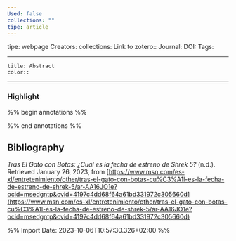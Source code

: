 ```yaml
---
Used: false
collections: ""
tipe: article
---
```

tipe: webpage
Creators: 
collections: 
Link to zotero:: 
Journal: 
DOI: 
Tags: 

---
```ad-note
title: Abstract
color:: 

```

---
### Highlight

%% begin annotations %%

%% end annotations %%

## Bibliography

_Tras El Gato con Botas: ¿Cuál es la fecha de estreno de Shrek 5?_ (n.d.). Retrieved January 26, 2023, from [https://www.msn.com/es-xl/entretenimiento/other/tras-el-gato-con-botas-cu%C3%A1l-es-la-fecha-de-estreno-de-shrek-5/ar-AA16JO1e?ocid=msedgntp&cvid=4197c4dd68f64a61bd331972c305660d](https://www.msn.com/es-xl/entretenimiento/other/tras-el-gato-con-botas-cu%C3%A1l-es-la-fecha-de-estreno-de-shrek-5/ar-AA16JO1e?ocid=msedgntp&cvid=4197c4dd68f64a61bd331972c305660d)

%% Import Date: 2023-10-06T10:57:30.326+02:00 %%
